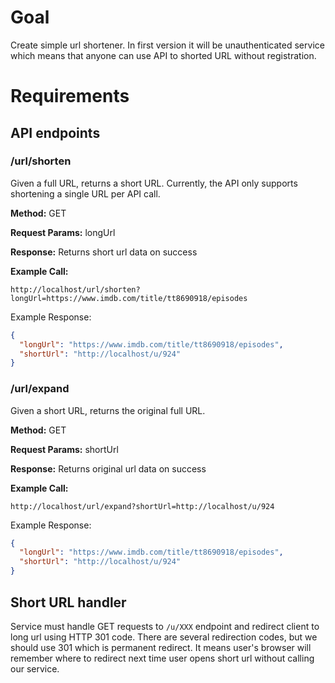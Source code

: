 # Goal

Create simple url shortener. In first version it will be unauthenticated service which means that anyone can use API to shorted URL without registration.

# Requirements

## API endpoints

### /url/shorten

Given a full URL, returns a short URL. Currently, the API only supports shortening a single URL per API call.

**Method:** GET

**Request Params:** longUrl

**Response:** Returns short url data on success

**Example Call:**

```
http://localhost/url/shorten?longUrl=https://www.imdb.com/title/tt8690918/episodes
```

Example Response:

```json
{
  "longUrl": "https://www.imdb.com/title/tt8690918/episodes",
  "shortUrl": "http://localhost/u/924"
}
```

### /url/expand

Given a short URL, returns the original full URL.

**Method:** GET

**Request Params:** shortUrl

**Response:** Returns original url data on success

**Example Call:**

```
http://localhost/url/expand?shortUrl=http://localhost/u/924
```

Example Response:

```json
{
  "longUrl": "https://www.imdb.com/title/tt8690918/episodes",
  "shortUrl": "http://localhost/u/924"
}
```


## Short URL handler

Service must handle GET requests to `/u/XXX` endpoint and redirect client to long url using HTTP 301 code. There are several redirection codes, but we should use 301 which is permanent redirect. It means user's browser will remember where to redirect next time user opens short url without calling our service.
